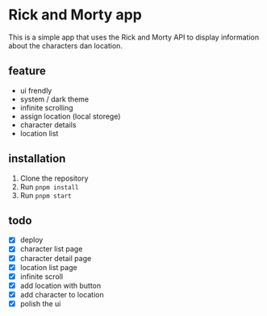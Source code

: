 # Rick and Morty app

This is a simple app that uses the Rick and Morty API to display information about the characters dan location.

## feature 

- ui frendly
- system / dark theme
- infinite scrolling
- assign location (local storege)
- character details
- location list

## installation

1. Clone the repository
2. Run `pnpm install`
3. Run `pnpm start`

## todo

- [x] deploy
- [x] character list page
- [x] character detail page
- [x] location list page
- [x] infinite scroll
- [x] add location with button
- [x] add character to location
- [x] polish the ui
